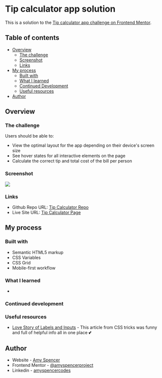 # Tip calculator app solution

This is a solution to the [Tip calculator app challenge on Frontend Mentor](https://www.frontendmentor.io/challenges/tip-calculator-app-ugJNGbJUX).

## Table of contents

- [Overview](#overview)
  - [The challenge](#the-challenge)
  - [Screenshot](#screenshot)
  - [Links](#links)
- [My process](#my-process)
  - [Built with](#built-with)
  - [What I learned](#what-i-learned)
  - [Continued Development](#continued-development)
  - [Useful resources](#useful-resources)
- [Author](#author)

## Overview

### The challenge

Users should be able to:

- View the optimal layout for the app depending on their device's screen size
- See hover states for all interactive elements on the page
- Calculate the correct tip and total cost of the bill per person

### Screenshot

![](./screenshot.jpg)

### Links

- Github Repo URL: [Tip Calculator Repo](https://github.com/amyspencerproject/tip-calculator)
- Live Site URL: [Tip Calculator Page](https://amyspencerproject.github.io/tip-calculator/)

## My process

### Built with

- Semantic HTML5 markup
- CSS Variables
- CSS Grid
- Mobile-first workflow

### What I learned

-

### Continued development

### Useful resources

- [Love Story of Labels and Inputs](https://css-tricks.com/html-inputs-and-labels-a-love-story/) - This article from CSS tricks was funny and full of helpful info all in one place 💕

## Author

- Website - [Amy Spencer](https://spencerproject.com/)
- Frontend Mentor - [@amyspencerproject](https://www.frontendmentor.io/profile/amyspencerproject)
- Linkedin - [amyspencercodes](https://www.linkedin.com/in/amyspencercodes/)

